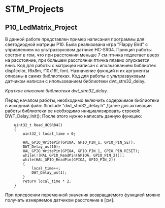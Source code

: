 # STM_Projects
## P10_LedMatrix_Project
В данной работе представлен пример написания программы для светодиодной матрицы P10. Была реализована игра "Flappy Bird" с управлением на ультразвуковом датчике HC-SR04. 
Принцип работы состоит в том, что при расстоянии меньше 7 см птичка подлетает вверх на расстояние, при большем расстоянии птичка плавно опускается вниз.
Код для работы с матрицей написан с ипользованием библиотек disp1color, f6x8m, f10x16f, font. Назначение фукнций и их аргументы описаны в самих библиотеках.
Код для работы с ультразвуковым датчиком написан с ипользованием библиотеки dwt_stm32_delay.

*Краткое описание библиотеки dwt_stm32_delay*.

Перед началом работы, необходимо включить содержимое библиотеки в исходный файл: #include "dwt_stm32_delay.h"
Далее для активации работы библиотеки ее необходимо инициализировать строкой: DWT_Delay_Init();
После этого нужно написать данную функцию:

		uint32_t Read_HCSR04()
		{
			uint32_t local_time = 0;

			HAL_GPIO_WritePin(GPIOA, GPIO_PIN_1, GPIO_PIN_SET);		
			DWT_Delay_us(10);										
			HAL_GPIO_WritePin(GPIOA, GPIO_PIN_1, GPIO_PIN_RESET);	
			while(!(HAL_GPIO_ReadPin(GPIOA, GPIO_PIN_2)));
			while(HAL_GPIO_ReadPin(GPIOA, GPIO_PIN_2))	
			{
				local_time++;	
				DWT_Delay_us(1);	
			}
			return local_time * 2;
		}
При присвоении переменной значения возвращаемого функцией можно получать измеряемое датчиком расстояние в [см].
